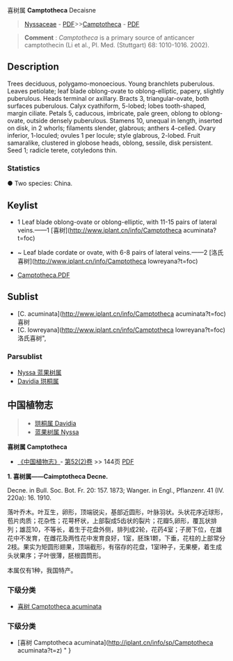 喜树属 **Camptotheca** Decaisne

> [Nyssaceae](http://www.iplant.cn/info/Nyssaceae?t=foc) - [PDF](http://www.iplant.cn/foc/pdf/Nyssaceae.pdf)>>[Camptotheca](http://www.iplant.cn/info/Camptotheca?t=foc) - [PDF](http://www.iplant.cn/foc/pdf/Camptotheca.pdf)

> **Comment** : 
> *Camptotheca* is a primary source of anticancer camptothecin (Li et al., Pl. Med. (Stuttgart) 68: 1010-1016. 2002).

## Description

Trees deciduous, polygamo-monoecious. Young branchlets puberulous. Leaves petiolate; leaf blade oblong-ovate to oblong-elliptic, papery, slightly puberulous. Heads terminal or axillary. Bracts 3, triangular-ovate, both surfaces puberulous. Calyx cyathiform, 5-lobed; lobes tooth-shaped, margin ciliate. Petals 5, caducous, imbricate, pale green, oblong to oblong-ovate, outside densely puberulous. Stamens 10, unequal in length, inserted on disk, in 2 whorls; filaments slender, glabrous; anthers 4-celled. Ovary inferior, 1-loculed; ovules 1 per locule; style glabrous, 2-lobed. Fruit samaralike, clustered in globose heads, oblong, sessile, disk persistent. Seed 1; radicle terete, cotyledons thin.

### Statistics
● Two species: China.

## Keylist

* 1 Leaf blade oblong-ovate or oblong-elliptic, with 11-15 pairs of lateral veins.——1  [喜树](http://www.iplant.cn/info/Camptotheca acuminata?t=foc)
* ~ Leaf blade cordate or ovate, with 6-8 pairs of lateral veins.——2  [洛氏喜树](http://www.iplant.cn/info/Camptotheca lowreyana?t=foc)

* [Camptotheca.PDF](http://www.iplant.cn/foc/pdf/Camptotheca.pdf)

## Sublist

* [C.  acuminata](http://www.iplant.cn/info/Camptotheca acuminata?t=foc)
 喜树
* [C.  lowreyana](http://www.iplant.cn/info/Camptotheca lowreyana?t=foc) 洛氏喜树",

### Parsublist

* [Nyssa  蓝果树属](http://www.iplant.cn/info/Nyssa?t=foc)
* [Davidia  珙桐属](http://www.iplant.cn/info/Davidia?t=foc)

## 中国植物志

> * [珙桐属  Davidia](http://www.iplant.cn/info/Davidia?t=z)
> * [蓝果树属  Nyssa](http://www.iplant.cn/info/Nyssa?t=z)

**喜树属 Camptotheca**

* [《中国植物志》](http://www.iplant.cn/frps)- [第52(2)卷](http://www.iplant.cn/frps/vol/52(2)) >> 144页 [PDF](http://www.iplant.cn/frps/pdf/52(2)/144y.pdf)

**1. 喜树属——Caimptotheca Decne.**

Decne. in Bull. Soc. Bot. Fr. 20: 157. 1873; Wanger. in Engl., Pflanzenr. 41 (IV. 220a): 16. 1910.

落叶乔木。叶互生，卵形，顶端锐尖，基部近圆形，叶脉羽状。头状花序近球形，苞片肉质；花杂性；花萼杯状，上部裂成5齿状的裂片；花瓣5,卵形，覆瓦状排列；雄蕊10，不等长，着生于花盘外侧，排列成2轮，花药4室；子房下位，在雄花中不发育，在雌花及两性花中发育良好，1室，胚珠1颗，下垂，花柱的上部常分2枝。果实为矩圆形翅果，顶端截形，有宿存的花盘，1室l种子，无果梗，着生成头状果序；子叶很薄，胚根圆筒形。

本属仅有1种，我国特产。

### 下级分类
* [喜树  Camptotheca acuminata](Camptotheca-acuminata-喜树.md)

### 下级分类
* [喜树  Camptotheca acuminata](http://iplant.cn/info/sp/Camptotheca acuminata?t=z)
"
}
